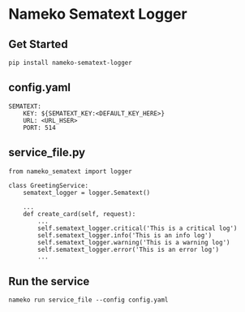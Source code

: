 # Nameko Sematext Logger

## Get Started

```
pip install nameko-sematext-logger
```

## config.yaml

```
SEMATEXT:
    KEY: ${SEMATEXT_KEY:<DEFAULT_KEY_HERE>}
    URL: <URL_HSER>
    PORT: 514
```

## service_file.py
```
from nameko_sematext import logger

class GreetingService:
    sematext_logger = logger.Sematext()

    ...
    def create_card(self, request):
        ...
        self.sematext_logger.critical('This is a critical log')
        self.sematext_logger.info('This is an info log')
        self.sematext_logger.warning('This is a warning log')
        self.sematext_logger.error('This is an error log')
        ...
```

## Run the service

```
nameko run service_file --config config.yaml
```
